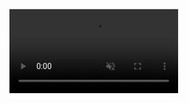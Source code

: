 <video autoplay loop muted>
  <source src="videos/IntrodactionOftheDepatmentApp.webm" type="video/webm">
  Your browser does not support the video tag.
</video>
